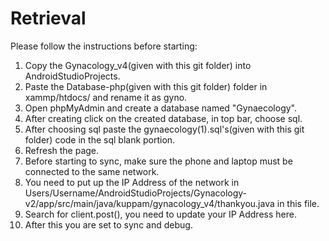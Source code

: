 # Retrieval
Please follow the instructions before starting:

1. Copy the Gynacology_v4(given with this git folder) into AndroidStudioProjects.
2. Paste the Database-php(given with this git folder) folder in xammp/htdocs/ and rename it as gyno.
3. Open phpMyAdmin and create a database named "Gynaecology".
4. After creating click on the created database, in top bar, choose sql.
5. After choosing sql paste the gynaecology(1).sql's(given with this git folder) code in the sql blank portion.
6. Refresh the page.
7. Before starting to sync, make sure the phone and laptop must be connected to the same network.
8. You need to put up the IP Address of the network in Users/Username/AndroidStudioProjects/Gynacology-v2/app/src/main/java/kuppam/gynacology_v4/thankyou.java in this file.
9. Search for client.post(), you need to update your IP Address here.
10. After this you are set to sync and debug. 
